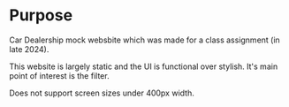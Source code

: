 # Purpose
Car Dealership mock websbite which was made for a class assignment (in late 2024). 

This website is largely static and the UI is functional over stylish. It's main point of interest is the filter.

Does not support screen sizes under 400px width.
